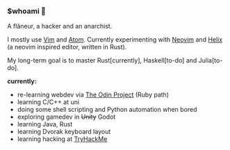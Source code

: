### $whoami :turtle:

A flâneur, a hacker and an anarchist.

I mostly use [Vim](https://www.vim.org/) and [Atom](https://atom.io/).
Currently experimenting with [Neovim](https://neovim.io/) and [Helix](https://github.com/helix-editor/helix) (a neovim inspired editor, written in Rust).

My long-term goal is to master Rust[currently], Haskell[to-do] and Julia[to-do].

**currently:**
- re-learning webdev via [The Odin Project](https://theodinproject.com/) (Ruby path)
- learning C/C++ at uni
- doing some shell scripting and Python automation when bored
- exploring gamedev in ~~Unity~~ Godot
- learning Java, Rust
- learning Dvorak keyboard layout
- learning hacking at [TryHackMe](https://tryhackme.com)

<!--
[![Top Langs](https://github-readme-stats.vercel.app/api/top-langs/?username=docherak&hide=makefile,jupyter%20notebook&layout=compact)](https://github.com/anuraghazra/github-readme-stats)
-->
<!--
**docherak/docherak** is a ✨ _special_ ✨ repository because its `README.md` (this file) appears on your GitHub profile.

Here are some ideas to get you started:

- 🔭 I’m currently working on ...
- 🌱 I’m currently learning ...
- 👯 I’m looking to collaborate on ...
- 🤔 I’m looking for help with ...
- 💬 Ask me about ...
- 📫 How to reach me: ...
- 😄 Pronouns: ...
- ⚡ Fun fact: ...
-->
